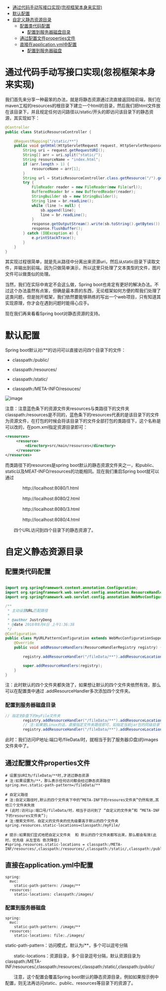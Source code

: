 - [通过代码手动写接口实现(忽视框架本身来实现)](#通过代码手动写接口实现忽视框架本身来实现)
- [默认配置](#默认配置)
- [自定义静态资源目录](#自定义静态资源目录)
  - [配置类代码配置](#配置类代码配置)
    - [配置到服务器磁盘目录](#配置到服务器磁盘目录)
  - [通过配置文件properties文件](#通过配置文件properties文件)
  - [直接在application.yml中配置](#直接在applicationyml中配置)
    - [配置到服务器磁盘](#配置到服务器磁盘)
# 通过代码手动写接口实现(忽视框架本身来实现)

我们首先来分享一种最笨的办法，就是将静态资源通过流直接返回给前端，我们在maven工程的resources的根目录下建立一个html的目录，然后我们把html文件放在该目录下，并且规定任何访问路径以/static/开头的即访问该目录下的静态资源，其实现如下：

```java
@Controller
public class StaticResourceController {
 
    @RequestMapping("/static/**")
    public void getHtml(HttpServletRequest request, HttpServletResponse response) {
        String uri = request.getRequestURI();
        String[] arr = uri.split("static/");
        String resourceName = "index.html";
        if (arr.length > 1) {
            resourceName = arr[1];
        }
        String url = StaticResourceController.class.getResource("/").getPath() + "html/" + resourceName;
        try {
            FileReader reader = new FileReader(new File(url));
            BufferedReader br = new BufferedReader(reader);
            StringBuilder sb = new StringBuilder();
            String line = br.readLine();
            while (line != null) {
                sb.append(line);
                line = br.readLine();
            }
            response.getOutputStream().write(sb.toString().getBytes());
            response.flushBuffer();
        } catch (IOException e) {
            e.printStackTrace();
        }
    }
}
```

其实现过程很简单，就是先从路径中分离出来资源uri，然后从static目录下读取文件，并输出到前端。因为只做简单演示，所以这里只处理了文本类型的文件，图片文件可以做类似的处理。

当然，我们在实际中肯定不会这么做，Spring boot也肯定有更好的解决办法。不过这个办法虽然有点笨，但确是最本质的东西，无论框架如何方便的帮我们处理了这类问题，但是抛开框架，我们依然要能够熟练的写出一个web项目，只有知道其实现原理，你才会在遇到问题时能得心应手。

现在我们再来看看Spring boot对静态资源的支持。

# 默认配置

Spring boot默认对/**的访问可以直接访问四个目录下的文件：
* classpath:/public/

* classpath:/resources/

* classpath:/static/

* classpath:/META-INFO/resouces/

![image](../image/springboot11.png)

注意：注意蓝色条下的资源文件夹resources与类路径下的文件夹classpath:/resources是不同的，蓝色条下的resources代表的是该目录下的文件为资源文件，在打包的时候会将该目录下的文件全部打包的类路径下，这个名称是可以改的，在pom.xml指定资源目录即可：

```xml
<resources>
     <resource>
         <directory>src/main/resources</directory>
     </resource>
</resources>
```

而类路径下的resources是spring boot默认的静态资源文件夹之一，和public、static以及MEAT-INFO/resources的功能相同。现在我们重启Spring boot就可以通过

　　　　http://localhost:8080/1.html

　　　　http://localhost:8080/2.html

　　　　http://localhost:8080/3.html

　　　　http://localhost:8080/4.html

　　四个URL访问到四个目录下的静态资源了。

# 自定义静态资源目录

## 配置类代码配置

```java

import org.springframework.context.annotation.Configuration;
import org.springframework.web.servlet.config.annotation.ResourceHandlerRegistry;
import org.springframework.web.servlet.config.annotation.WebMvcConfigurationSupport;
 
/**
 * 主动设置URL匹配路径
 *
 * @author JustryDeng
 * @date 2018年8月4日 上午1:36:38
 */
@Configuration
public class MyURLPatternConfiguration extends WebMvcConfigurationSupport {
	@Override
	public void addResourceHandlers(ResourceHandlerRegistry registry) {
        
        registry.addResourceHandler("/fileData/**").addResourceLocations("classpath:/myFile/");

		super.addResourceHandlers(registry);
	}
}

```

注：此时默认的四个文件夹都失效了，如果想让默认的四个文件夹依然有效，那么可以在配置类中通过
       .addResourceHandler多次添加四个文件夹。

### 配置到服务器磁盘目录

```java
// 指定到D盘下的myFile文件夹
		registry.addResourceHandler("/fileData/**").addResourceLocations("file:D:/images/");
        // 注:如果是Linux的话，直接指定文件夹路径即可，如指定当前jar包的同级目录下的images文件夹
        registry.addResourceHandler("/fileData/**").addResourceLocations("file:./images/");

```
此时：我们访问IP地址:端口号/fileData/时，就相当于到了服务器(D盘)的images文件夹中了。

## 通过配置文件properties文件

```properties
# 设置当URI为/fileData/**时,才进过静态资源
# 注:如果设置为/**，那么表示任何访问都会经过静态资源路径
spring.mvc.static-path-pattern=/fileData/**
 
# 自定义路径
# 注:自定义路径时,默认的四个文件夹下中的“META-INF下的resoures文件夹”仍然有效,其他三个文件夹失效
# (此时:访问ip:端口号/fileData/时，相当于访问到了 “自定义的文件夹”和 “META-INF下的resoures文件夹”);
# 注:搜索文件时，自定义的文件夹的优先级要高于默认的四个文件夹
spring.resources.static-locations=classpath:/myFile/
 
# 提示:如果我们显式地把自定义文件夹  和 默认的四个文件夹都写出来，那么都会有效(此时，优先级 从左至右 依次降低)
#spring.resources.static-locations = classpath:/META-INF/resources/,classpath:/resources/,classpath:/static/,classpath:/public/,classpath:/myFile/

```

## 直接在application.yml中配置
```
spring:
  mvc:
    static-path-pattern: /image/**
  resources:
    static-locations: classpath:/images/

```

### 配置到服务器磁盘
```
spring:
  mvc:
    static-path-pattern: /image/**
  resources:
    static-locations: file:./images/

```

static-path-pattern：访问模式，默认为/**，多个可以逗号分隔

　　static-locations：资源目录，多个目录逗号分隔，默认资源目录为classpath:/META-INF/resources/,classpath:/resources/,classpath:/static/,classpath:/public/

　　注意，这个配置会覆盖Spring boot默认的静态资源目录，例如如果按示例中配置，则无法再访问static、public、resources等目录下的资源了。